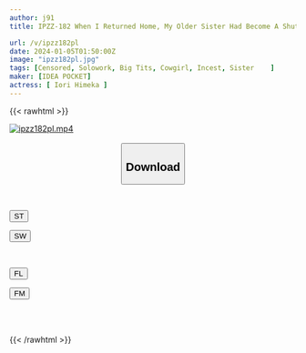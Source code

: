 ```yaml
---
author: j91
title: IPZZ-182 When I Returned Home, My Older Sister Had Become A Shut-in And A Mourning Woman, Himeka Iori.

url: /v/ipzz182pl
date: 2024-01-05T01:50:00Z
image: "ipzz182pl.jpg"
tags: [Censored, Solowork, Big Tits, Cowgirl, Incest, Sister	]
maker: [IDEA POCKET]
actress: [ Iori Himeka ]
---
```



{{< rawhtml >}}

<div class="video" data-videoid="PjRlLalWaPt0mj7">
    <a href="javascript:;">
        <img src="/v/ipzz182pl/ipzz182pl.jpg" width="WIDTH" height="HEIGHT" alt="ipzz182pl.mp4" loading="lazy">
    </a>
</div>

<script type="text/javascript" src="https://j91.asia/asset/on-demand-st.js"></script>

<br>
  <link rel="stylesheet" href="https://j91.asia/asset/bs5.css">
  
  <center>
  <button class="btn btn-primary" type="button" data-bs-toggle="collapse" data-bs-target=".multi-collapse" aria-expanded="false" aria-controls="multiCollapseExample1 multiCollapseExample2"><h2>Download</h2></button></center>
</p>
<div class="row">
  <div class="col">
    <div class="collapse multi-collapse" id="multiCollapseExample1">
      <div class="card card-body">
	      	      <br>
<div class="buttons">  
<p><a href="https://streamtape.to/v/PjRlLalWaPt0mj7" target="_blank"><button class="btn-hover color-3"><i class="fa fa-download"></i> ST</button></a></p>
<p><a href="https://flaswish.com/mxqox7q69lzm" target="_blank"><button class="btn-hover color-2"><i class="fa fa-download"></i> SW</button></a></p></div>
    </div>
  </div>
</div>
  <div class="col">
    <div class="collapse multi-collapse" id="multiCollapseExample2">
      <div class="card card-body">
	      <br>
<div class="buttons">
<p><a href="javascript:;" target="_blank"><button class="btn-hover color-9"><i class="fa fa-download"></i> FL</button></a></p>
<p><a href="javascript:;" target="_blank"><button class="btn-hover color-8"><i class="fa fa-download"></i> FM</button></a></p></div>
<br><br>
      </div>
    </div>
  </div>
</div>

{{< /rawhtml >}}